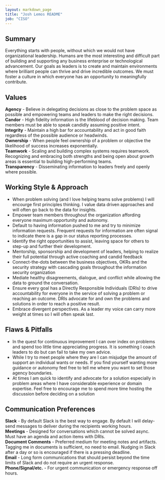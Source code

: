 ```yaml
---
layout: markdown_page
title: "Josh Lemos README"
job: "CISO"
---
```


## Summary
Everything starts with people, without which we would not have organizational leadership. Humans are the most interesting and difficult part of building and supporting any business enterprise or technological advancement. Our goals as  leaders is to create and maintain environments where brilliant people can thrive and drive incredible outcomes. We must foster a culture in which everyone has an opportunity to meaningfully contribute.

## Values
**Agency** - Believe in delegating decisions as close to the problem space as possible and empowering teams and leaders to make the right decisions. <br/>
**Candor** - High fidelity information is the lifeblood of decision making. Team members must be able to speak candidly assuming positive intent. <br/>
**Integrity** - Maintain a high bar for accountability and act in good faith regardless of the possible audience or headwinds. <br/>
**Ownership** - When people feel ownership of a problem or objective the likelihood of success increases exponentially.  <br/>
**Teamwork** - Scaling and building complex systems requires teamwork. Recognizing and embracing both strengths and being open about growth areas is essential to building high-performing teams. <br/>
**Transparency** - Disseminating information to leaders freely and openly where possible. <br/> 

## Working Style & Approach
- When problem solving (and I love helping teams solve problems) I will encourge first principles thinking. I value data driven approaches and will often go back to the data for insights. 
- Empower team members throughout the organization affording everyone maximum opportunity and autonomy.
- Default to having information pushed to me and try to minimize information requests. Frequent requests for information are often signal to indicate there is a gap in our status reporting processes.
- Identify the right opportunities to assist, leaving space for others to step-up and further their development.
- Mentorship, sponsorship and development of leaders, helping to realize their full potential through active coaching and candid feedback
- Connect-the-dots between the business objectives, OKRs and the security strategy with cascading goals throughout the information security organization
- Mediate healthy disagreements, dialogue, and conflict while allowing the data to ground the conversation.
- Ensure every goal has a Directly Responsible Individuals (DRIs) to drive accountability for everyone in the service of solving a problem or reaching an outcome. DRIs advocate for and own the problems and solutions in order to reach a positive result. 
- Embrace divergent perspectives. As a leader my voice can carry more weight at times so I will often speak last.

## Flaws & Pitfalls
- In the quest for continuous improvement I can over index on problems and spend too little time appreciating progress. It is something I coach leaders to do but can fail to take my own advice.
-  While I try to meet people where they are I can misjudge the amount of support an individual wants or needs. If you find yourself wanting more guidance or autonomy feel free to tell me where you want to set those agency boundaries.
- At times I am quick to identify and advocate for a solution especially in problem areas where I have considerable experience or domain expertise. Feel free to encourage me to spend more time hosting the discussion before deciding on a solution

## Communication Preferences
__Slack__ - By default Slack is the best way to engage. By default I will delay-send messages to deliver during the recipients working hours. <br/> 
__Meetings__ - Designed for conversations which cannot be solved async. Must have an agenda and action items with DRIs. <br/> 
__Document Comments__ - Preferred medium for meeting notes and artifacts. Tagging me in documents is sufficient, no need to email. Nudging in Slack after a day or so is encouraged if there is a pressing deadline.  <br/> 
__Email__ - Long form communications that should persist beyond the time limits of Slack and do not require an urgent response.<br/> 
__Phone/Signal/etc.__ - For urgent communication or emergency response off hours.<br/> 
